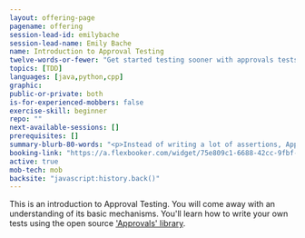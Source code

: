 ```yaml
---
layout: offering-page
pagename: offering
session-lead-id: emilybache
session-lead-name: Emily Bache
name: Introduction to Approval Testing
twelve-words-or-fewer: "Get started testing sooner with approvals tests"
topics: [TDD]
languages: [java,python,cpp]
graphic: 
public-or-private: both
is-for-experienced-mobbers: false
exercise-skill: beginner
repo: ""
next-available-sessions: []
prerequisites: []
summary-blurb-80-words: "<p>Instead of writing a lot of assertions, Approval Testing gives you another approach. You print the state of the object you want to check, and verify it against a previously approved version. Any difference fails the test. It's a great technique for example when the existing code lacks test cases and has poor structure, making adding unit tests challenging. You might call that \"legacy code.\"</p>"
booking-link: "https://a.flexbooker.com/widget/75e809c1-6688-42cc-9fbf-77b001c15991?serviceIds=39589"
active: true
mob-tech: mob
backsite: "javascript:history.back()"
---
```

This is an introduction to Approval Testing. You will come away with an understanding of its basic mechanisms. You'll learn how to write your own tests using the open source ['Approvals' library](https://github.com/approvals/).